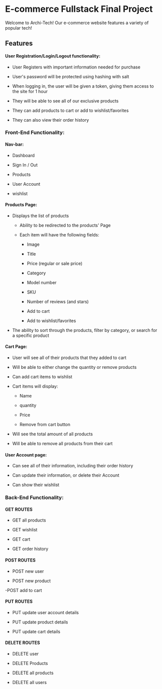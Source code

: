 # E-commerce Fullstack Final Project

Welcome to Archi-Tech! Our e-commerce website features a variety of popular tech!

## Features

#### User Registration/Login/Logout functionality:

- User Registers with important information needed for purchase

- User's password will be protected using hashing with salt

- When logging in, the user will be given a token, giving them access to the site for 1 hour

- They will be able to see all of our exclusive products

- They can add products to cart or add to wishlist/favorites

- They can also view their order history

### Front-End Functionality:

#### Nav-bar:

- Dashboard

- Sign In / Out

- Products

- User Account

- wishlist

#### Products Page:

- Displays the list of products

  - Ability to be redirected to the products' Page

  - Each item will have the following fields:

    - Image

    - Title

    - Price (regular or sale price)

    - Category

    - Model number

    - SKU

    - Number of reviews (and stars)

    - Add to cart

    - Add to wishlist/favorites

- The ability to sort through the products, filter by category, or search for a specific product

#### Cart Page:

- User will see all of their products that they added to cart

- Will be able to either change the quantity or remove products

- Can add cart items to wishlist

- Cart items will display:

  - Name

  - quantity

  - Price

  - Remove from cart button

- Will see the total amount of all products

- Will be able to remove all products from their cart

#### User Account page:

- Can see all of their information, including their order history

- Can update their information, or delete their Account

- Can show their wishlist

### Back-End Functionality:

#### GET ROUTES

- GET all products

- GET wishlist

- GET cart

- GET order history

#### POST ROUTES

- POST new user

- POST new product

-POST add to cart

#### PUT ROUTES

- PUT update user account details

- PUT update product details

- PUT update cart details

#### DELETE ROUTES

- DELETE user

- DELETE Products

- DELETE all products

- DELETE all users
